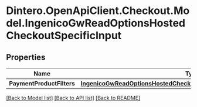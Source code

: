 # Dintero.OpenApiClient.Checkout.Model.IngenicoGwReadOptionsHostedCheckoutSpecificInput

## Properties

Name | Type | Description | Notes
------------ | ------------- | ------------- | -------------
**PaymentProductFilters** | [**IngenicoGwReadOptionsHostedCheckoutSpecificInputPaymentProductFilters**](IngenicoGwReadOptionsHostedCheckoutSpecificInputPaymentProductFilters.md) |  | 

[[Back to Model list]](../README.md#documentation-for-models) [[Back to API list]](../README.md#documentation-for-api-endpoints) [[Back to README]](../README.md)

